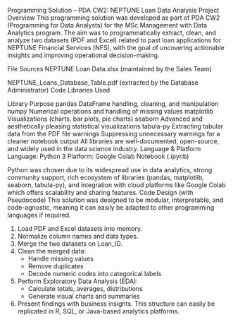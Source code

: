 Programming Solution – PDA CW2: NEPTUNE Loan Data Analysis
Project Overview
This programming solution was developed as part of PDA CW2 (Programming for Data Analysts) for the MSc Management with Data Analytics program. The aim was to programmatically extract, clean, and analyze two datasets (PDF and Excel) related to past loan applications for NEPTUNE Financial Services (NFS), with the goal of uncovering actionable insights and improving operational decision-making.

File Sources
NEPTUNE Loan Data.xlsx (maintained by the Sales Team)

NEPTUNE_Loans_Database_Table.pdf (extracted by the Database Administrator)
Code Libraries Used

Library	Purpose
pandas	DataFrame handling, cleaning, and manipulation
numpy	Numerical operations and handling of missing values
matplotlib	Visualizations (charts, bar plots, pie charts)
seaborn	Advanced and aesthetically pleasing statistical visualizations
tabula-py	Extracting tabular data from the PDF file
warnings	Suppressing unnecessary warnings for a cleaner notebook output
All libraries are well-documented, open-source, and widely used in the data science industry.
Language & Platform
Language: Python 3
Platform: Google Colab Notebook (.ipynb)

Python was chosen due to its widespread use in data analytics, strong community support, rich ecosystem of libraries (pandas, matplotlib, seaborn, tabula-py), and integration with cloud platforms like Google Colab which offers scalability and sharing features.
Code Design (with Pseudocode)
This solution was designed to be modular, interpretable, and code-agnostic, meaning it can easily be adapted to other programming languages if required.

1. Load PDF and Excel datasets into memory.
2. Normalize column names and data types.
3. Merge the two datasets on Loan_ID.
4. Clean the merged data:
    - Handle missing values
    - Remove duplicates
    - Decode numeric codes into categorical labels
5. Perform Exploratory Data Analysis (EDA):
    - Calculate totals, averages, distributions
    - Generate visual charts and summaries
6. Present findings with business insights.
This structure can easily be replicated in R, SQL, or Java-based analytics platforms.

